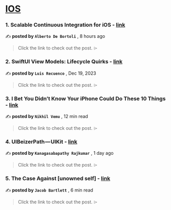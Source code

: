
<h1><a href=https://medium.com/tag/ios/recommended target="_blank" rel="noopener noreferrer">IOS</a></h1>
<h3>1. Scalable Continuous Integration for iOS - <a href=https://medium.com/justeattakeaway-tech/scalable-continuous-integration-for-ios-15ff33435992?source=tag_recommended_feed---------0-84----------ios----------44bf8147_f502_4001_bb6e_b9c01d0d1a1e------- target="_blank" rel="noopener noreferrer">link</a></h3>

✍️ **posted by `Alberto De Bortoli`** <date> , 8 hours ago</date>

<blockquote>Click the link to check out the post. ⌲</blockquote>

<h3>2. SwiftUI View Models: Lifecycle Quirks - <a href=https://medium.com/the-swift-cooperative/swiftui-view-models-lifecycle-quirks-8dd967e84e31?source=tag_recommended_feed---------1-107----------ios----------44bf8147_f502_4001_bb6e_b9c01d0d1a1e------- target="_blank" rel="noopener noreferrer">link</a></h3>

✍️ **posted by `Luis Recuenco`** <date> , Dec 19, 2023</date>

<blockquote>Click the link to check out the post. ⌲</blockquote>

<h3>3. I Bet You Didn’t Know Your iPhone Could Do These 10 Things - <a href=https://medium.com/macoclock/i-bet-you-didnt-know-your-iphone-could-do-these-10-things-6a85f17e265d?source=tag_recommended_feed---------2-85----------ios----------44bf8147_f502_4001_bb6e_b9c01d0d1a1e------- target="_blank" rel="noopener noreferrer">link</a></h3>

✍️ **posted by `Nikhil Vemu`** <date> , 12 min read</date>

<blockquote>Click the link to check out the post. ⌲</blockquote>

<h3>4. UIBeizerPath — UIKit - <a href=https://medium.com/@sabapathy7/uibeizerpath-uikit-6eeb99c61e15?source=tag_recommended_feed---------3-84----------ios----------44bf8147_f502_4001_bb6e_b9c01d0d1a1e------- target="_blank" rel="noopener noreferrer">link</a></h3>

✍️ **posted by `Kanagasabapathy Rajkumar`** <date> , 1 day ago</date>

<blockquote>Click the link to check out the post. ⌲</blockquote>

<h3>5. The Case Against [unowned self] - <a href=https://medium.com/gitconnected/the-case-against-unowned-self-b34103618684?source=tag_recommended_feed---------4-107----------ios----------44bf8147_f502_4001_bb6e_b9c01d0d1a1e------- target="_blank" rel="noopener noreferrer">link</a></h3>

✍️ **posted by `Jacob Bartlett`** <date> , 6 min read</date>

<blockquote>Click the link to check out the post. ⌲</blockquote>

